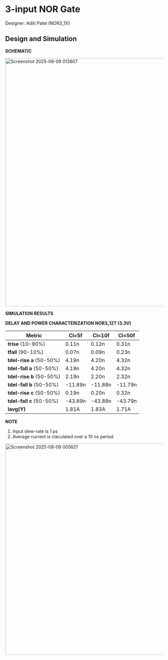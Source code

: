 # 3-input NOR Gate

Designer: Aditi Patel (NOR3_1X)

## Design and Simulation

**SCHEMATIC**

<img width="620" height="792" alt="Screenshot 2025-08-09 013607" src="https://github.com/user-attachments/assets/bfae4619-ca40-416b-9076-bf69acea4115" />



**SIMULATION RESULTS**

**DELAY AND POWER CHARACTERIZATION NOR3_12T (3.3V)**

| Metric | Cl=5f | Cl=10f | Cl=50f |
|--------|-------|--------|--------|
| **trise** (10-90%)| 0.11n | 0.12n | 0.31n |
| **tfall** (90-10%) | 0.07n | 0.09n | 0.23n |
| **tdel-rise a** (50-50%) | 4.19n | 4.20n | 4.32n |
| **tdel-fall a** (50-50%) | 4.19n | 4.20n | 4.32n |
| **tdel-rise b** (50-50%) | 2.19n | 2.20n | 2.32n |
| **tdel-fall b** (50-50%) | -11.89n | -11.88n | -11.79n |
| **tdel-rise c** (50-50%) | 0.19n | 0.20n | 0.32n |
| **tdel-fall c** (50-50%) | -43.89n | -43.88n | -43.79n |
| **Iavg(Y)** | 1.81A | 1.83A | 1.71A |

**NOTE** 
1) Input slew-rate is 1 ps   
2) Average current is claculated over a 10 ns period


<img width="890" height="674" alt="Screenshot 2025-08-09 005621" src="https://github.com/user-attachments/assets/8f95519a-bf33-411c-a633-df385d1f233d" />
